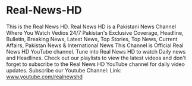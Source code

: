 # Real-News-HD
This is the Real News HD. Real News HD is a Pakistani News Channel Where You Watch Vedios 24/7 Pakistan's Exclusive Coverage, Headline, Bulletin, Breaking News, Latest News, Top Stories, Top News, Current Affairs, Pakistan News &amp; International News This Channel is Official Real News HD YouTube channel. Tune into Real News HD to watch Daily news and Headlines. Check out our playlists to view the latest videos and don't forget to subscribe to the Real News HD YouTube channel for daily video updates. Subscribe our Youtube Channel: Link: www.youtube.com/realnewshd
